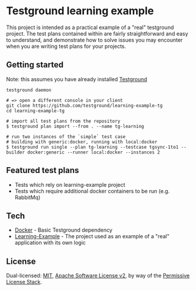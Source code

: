 # Testground learning example

This project is intended as a practical example of a "real" testground project. The test plans contained within are fairly straightforward and easy to understand, and demonstrate how to solve issues you may encounter when you are writing test plans for your projects.

## Getting started

Note: this assumes you have already installed [Testground]
```
testground daemon

# => open a different console in your client
git clone https://github.com/testground/learning-example-tg
cd learning-example-tg

# import all test plans from the repository
$ testground plan import --from . --name tg-learning

# run two instances of the `simple` test case
# building with generic:docker, running with local:docker
$ testground run single --plan tg-learning --testcase tgsync-1to1 --builder docker:generic --runner local:docker --instances 2
```

## Featured test plans

- Tests which rely on learning-example project
- Tests which require additional docker containers to be run (e.g. RabbitMq)

## Tech

- [Docker] - Basic Testground dependency
- [Learning-Example] - The project used as an example of a "real" application with its own logic

## License

Dual-licensed: [MIT](./LICENSE-MIT), [Apache Software License v2](./LICENSE-APACHE), by way of the
[Permissive License Stack](https://protocol.ai/blog/announcing-the-permissive-license-stack/).



[//]: # (Reference links)

   [Learning-Example]: <https://github.com/testground/learning-example>
   [Docker]: <https://www.docker.com/>
   [Testground]: <https://github.com/testground/testground>